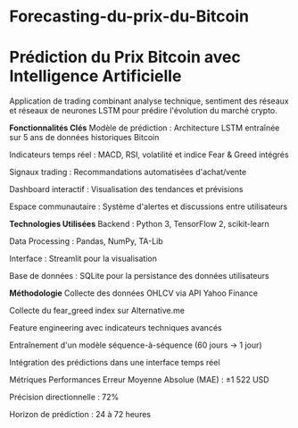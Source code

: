 # Forecasting-du-prix-du-Bitcoin

# Prédiction du Prix Bitcoin avec Intelligence Artificielle
Application de trading combinant analyse technique,  sentiment des réseaux et réseaux de neurones LSTM pour prédire l'évolution du marché crypto.

**Fonctionnalités Clés**
Modèle de prédiction : Architecture LSTM entraînée sur 5 ans de données historiques Bitcoin

Indicateurs temps réel : MACD, RSI, volatilité et indice Fear & Greed intégrés

Signaux trading : Recommandations automatisées d'achat/vente

Dashboard interactif : Visualisation des tendances et prévisions

Espace communautaire : Système d'alertes et discussions entre utilisateurs

**Technologies Utilisées**
Backend : Python 3, TensorFlow 2, scikit-learn

Data Processing : Pandas, NumPy, TA-Lib

Interface : Streamlit pour la visualisation

Base de données : SQLite pour la persistance des données utilisateurs

**Méthodologie**
Collecte des données OHLCV via API Yahoo Finance

Collecte du fear_greed index sur Alternative.me

Feature engineering avec indicateurs techniques avancés

Entraînement d'un modèle séquence-à-séquence (60 jours → 1 jour)

Intégration des prédictions dans une interface temps réel

Métriques Performances
Erreur Moyenne Absolue (MAE) : ±1 522 USD

Précision directionnelle : 72%

Horizon de prédiction : 24 à 72 heures

